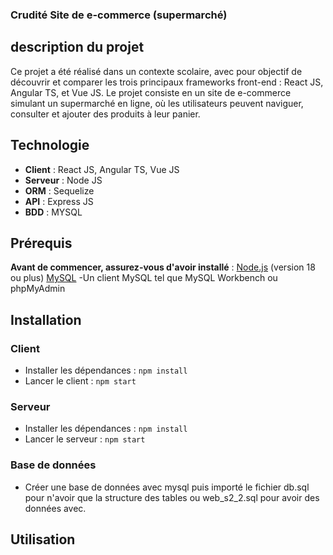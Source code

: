 ### Crudité Site de e-commerce (supermarché)
## description du projet 
Ce projet a été réalisé dans un contexte scolaire, avec pour objectif de découvrir et comparer les trois principaux frameworks front-end : React JS, Angular TS, et Vue JS.
Le projet consiste en un site de e-commerce simulant un supermarché en ligne, où les utilisateurs peuvent naviguer, consulter et ajouter des produits à leur panier.

## Technologie 
- **Client** : React JS, Angular TS, Vue JS
- **Serveur** : Node JS
- **ORM** : Sequelize
- **API** : Express JS
- **BDD** : MYSQL

## Prérequis
**Avant de commencer, assurez-vous d'avoir installé** :
[Node.js](https://nodejs.org) (version 18 ou plus)
[MySQL](https://dev.mysql.com/downloads/mysql/)
-Un client MySQL tel que MySQL Workbench ou phpMyAdmin

## Installation
### **Client**
- Installer les dépendances : ```npm install```
- Lancer le client : ```npm start```
### **Serveur**
- Installer les dépendances : ```npm install```
- Lancer le serveur : ```npm start```
### **Base de données**
- Créer une base de données avec mysql puis importé le fichier db.sql pour n'avoir que la structure des tables ou web_s2_2.sql pour avoir des données avec.

## Utilisation
